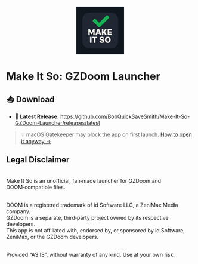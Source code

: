 <p align="center">
  <img src="assets/MakeItSoIcon.png" width="128" alt="Make It So icon">
</p>

# Make It So: GZDoom Launcher
<!-- MIS-DOWNLOAD-BLOCK-START -->
## 📥 Download

- 💾 **Latest Release:** https://github.com/BobQuickSaveSmith/Make-It-So-GZDoom-Launcher/releases/latest

> 💡 macOS Gatekeeper may block the app on first launch. [How to open it anyway →](docs/MakeItSo_How_To_Open_App_If_Blocked.md)
## Legal Disclaimer

\
Make It So is an unofficial, fan‑made launcher for GZDoom and DOOM‑compatible files.

\
DOOM is a registered trademark of id Software LLC, a ZeniMax Media company.
\
GZDoom is a separate, third‑party project owned by its respective developers.
\
This app is not affiliated with, endorsed by, or sponsored by id Software, ZeniMax, or the GZDoom developers.

\
Provided “AS IS”, without warranty of any kind. Use at your own risk.

